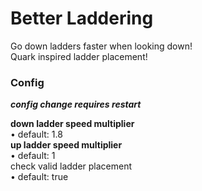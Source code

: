 # Better Laddering
Go down ladders faster when looking down!<br>
Quark inspired ladder placement!

### Config
***config change requires restart***

**down ladder speed multiplier**<br>
• default: 1.8<br>
**up ladder speed multiplier**<br>
• default: 1<br>
check valid ladder placement<br>
• default: true
